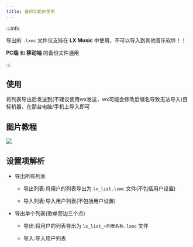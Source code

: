 ```yaml
---
title: 备份功能的使用
---
```


:::info

导出的 `.lxmc` 文件仅支持在 **LX Music** 中使用，不可以导入到其他音乐软件！！

**PC端** 和 **移动端** 的备份文件通用

:::

## 使用

将列表导出后发送到(不建议使用wx发送，wx可能会修改后缀名导致无法导入)目标机器，在那台电脑/手机上导入即可

## 图片教程

![](https://i.mji.rip/2023/10/06/252c9a21ea87506563303be51ec7db44.jpeg)

## 设置项解析

- 导出所有列表

  - 导出列表:将用户的列表导出为 `lx_list.lxmc` 文件(不包括用户设置)

  - 导入列表:导入用户列表(不包括用户设置)

- 导出单个列表(歌单旁边三个点)

  - 导出:将用户的列表导出为 `lx_list_+列表名称.lxmc` 文件

  - 导入:导入用户列表


